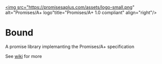 <a href="https://promisesaplus.com/"><img src="https://promisesaplus.com/assets/logo-small.png" alt="Promises/A+ logo"title="Promises/A+ 1.0 compliant" align="right"/></a>
# Bound
A promise library implemanting the Promises/A+ specification

See [wiki](https://github.com/PoroShadows/Bound/wiki) for more

